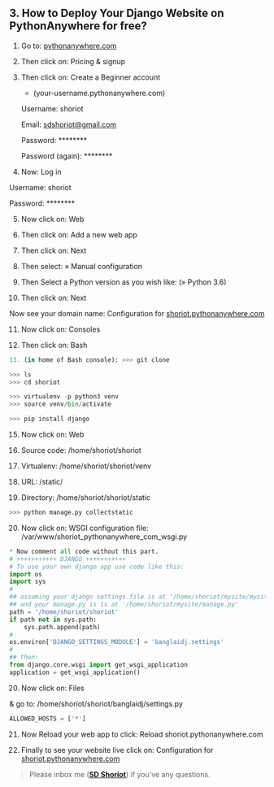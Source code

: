 ## 3. How to Deploy Your Django Website on PythonAnywhere for free?

1. Go to: [pythonanywhere.com](https://www.pythonanywhere.com/)

2. Then click on: Pricing & signup 

3. Then click on: Create a Beginner account 

   * (your-username.pythonanywhere.com)

	Username: shoriot

	Email:  sdshoriot@gmail.com

	Password: ********

    Password (again): ********

4. Now: Log in

Username: shoriot

Password: ********

5. Now click on: Web 

6. Then click on:   Add a new web app

7. Then click on: Next

8. Then select: » Manual configuration

9. Then Select a Python version as you wish like: (» Python 3.6)

10. Then click on:  Next

Now see your domain name: Configuration for [shoriot.pythonanywhere.com](http://shoriot.pythonanywhere.com/)

11. Now click on: Consoles

12. Then click on: Bash
```python
13. (in home of Bash console): >>> git clone

>>> ls
>>> cd shoriot

>>> virtualenv -p python3 venv
>>> source venv/bin/activate

>>> pip install django
```
15. Now click on: Web

16. Source code: /home/shoriot/shoriot

17. Virtualenv: /home/shoriot/shoriot/venv

18. URL: /static/    

19. Directory: /home/shoriot/shoriot/static
```python
>>> python manage.py collectstatic
```
20. Now click on: WSGI configuration file:  /var/www/shoriot_pythonanywhere_com_wsgi.py

```python
* Now comment all code without this part.
# +++++++++++ DJANGO +++++++++++
# To use your own django app use code like this:
import os
import sys
#
## assuming your django settings file is at '/home/shoriot/mysite/mysite/settings.py'
## and your manage.py is is at '/home/shoriot/mysite/manage.py'
path = '/home/shoriot/shoriot'
if path not in sys.path:
    sys.path.append(path)
#
os.environ['DJANGO_SETTINGS_MODULE'] = 'banglaidj.settings'
#
## then:
from django.core.wsgi import get_wsgi_application
application = get_wsgi_application()
```
20. Now click on: Files

& go to: /home/shoriot/shoriot/banglaidj/settings.py
```python
ALLOWED_HOSTS = ['*']
```
21. Now Reload your web app to click: Reload shoriot.pythonanywhere.com

22. Finally to see your website live click on: Configuration for [shoriot.pythonanywhere.com](http://shoriot.pythonanywhere.com/)



> Please inbox me (**[SD Shoriot](https://www.facebook.com/shoriot)**) if you've any questions. 